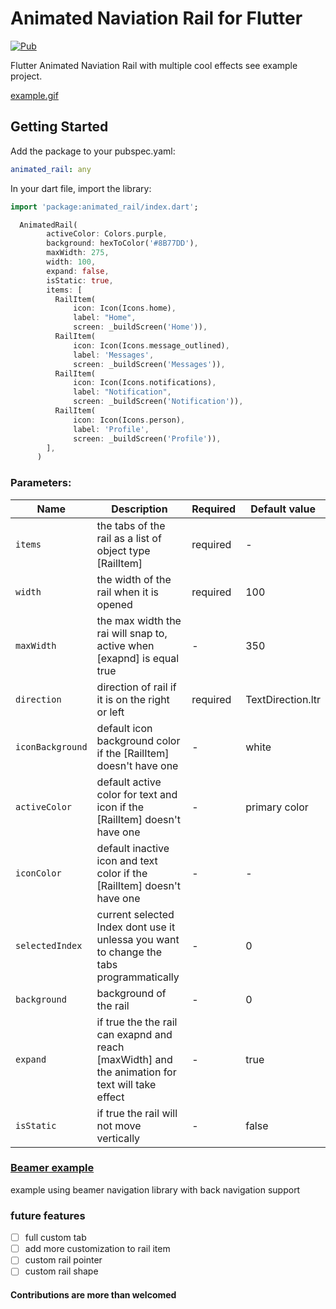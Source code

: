 # Animated Naviation Rail for Flutter

[![Pub](https://img.shields.io/pub/v/animated_rail.svg)](https://pub.dev/packages/animated_rail)

Flutter Animated Naviation Rail with multiple cool effects see example project.

[example.gif](https://github.com/youssefali424/animated_image_list/blob/master/example.gif?raw=true)

## Getting Started

Add the package to your pubspec.yaml:

```yaml
animated_rail: any
```

In your dart file, import the library:

```Dart
import 'package:animated_rail/index.dart';
```

```Dart
  AnimatedRail(
        activeColor: Colors.purple,
        background: hexToColor('#8B77DD'),
        maxWidth: 275,
        width: 100,
        expand: false,
        isStatic: true,
        items: [
          RailItem(
              icon: Icon(Icons.home),
              label: "Home",
              screen: _buildScreen('Home')),
          RailItem(
              icon: Icon(Icons.message_outlined),
              label: 'Messages',
              screen: _buildScreen('Messages')),
          RailItem(
              icon: Icon(Icons.notifications),
              label: "Notification",
              screen: _buildScreen('Notification')),
          RailItem(
              icon: Icon(Icons.person),
              label: 'Profile',
              screen: _buildScreen('Profile')),
        ],
      )
```

### Parameters:

| Name             | Description                                                                                      | Required | Default value     |
| ---------------- | ------------------------------------------------------------------------------------------------ | -------- | ----------------- |
| `items`          | the tabs of the rail as a list of object type [RailItem]                                         | required | -                 |
| `width`          | the width of the rail when it is opened                                                          | required | 100               |
| `maxWidth`       | the max width the rai will snap to, active when [exapnd] is equal true                           | -        | 350               |
| `direction`      | direction of rail if it is on the right or left                                                  | required | TextDirection.ltr |
| `iconBackground` | default icon background color if the [RailItem] doesn't have one                                 | -        | white             |
| `activeColor`    | default active color for text and icon if the [RailItem] doesn't have one                        | -        | primary color     |
| `iconColor`      | default inactive icon and text color if the [RailItem] doesn't have one                          | -        | -                 |
| `selectedIndex`  | current selected Index dont use it unlessa you want to change the tabs programmatically          | -        | 0                 |
| `background`     | background of the rail                                                                           | -        | 0                 |
| `expand`         | if true the the rail can exapnd and reach [maxWidth] and the animation for text will take effect | -        | true              |
| `isStatic`       | if true the rail will not move vertically                                                        | -        | false             |


### [Beamer example](https://github.com/slovnicki/beamer/tree/master/examples/animated_rail)
example using beamer navigation library with back navigation support
### future features

- [ ] full custom tab
- [ ] add more customization to rail item
- [ ] custom rail pointer
- [ ] custom rail shape

#### Contributions are more than welcomed
